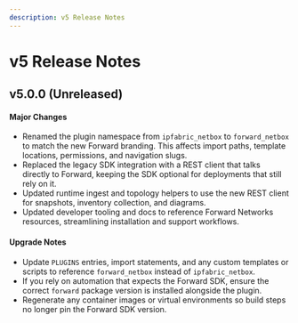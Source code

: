 ```yaml
---
description: v5 Release Notes
---
```


# v5 Release Notes

## v5.0.0 (Unreleased)

#### Major Changes
- Renamed the plugin namespace from `ipfabric_netbox` to `forward_netbox` to match the new Forward branding. This affects import paths, template locations, permissions, and navigation slugs.
- Replaced the legacy SDK integration with a REST client that talks directly to Forward, keeping the SDK optional for deployments that still rely on it.
- Updated runtime ingest and topology helpers to use the new REST client for snapshots, inventory collection, and diagrams.
- Updated developer tooling and docs to reference Forward Networks resources, streamlining installation and support workflows.

#### Upgrade Notes
- Update `PLUGINS` entries, import statements, and any custom templates or scripts to reference `forward_netbox` instead of `ipfabric_netbox`.
- If you rely on automation that expects the Forward SDK, ensure the correct `forward` package version is installed alongside the plugin.
- Regenerate any container images or virtual environments so build steps no longer pin the Forward SDK version.
